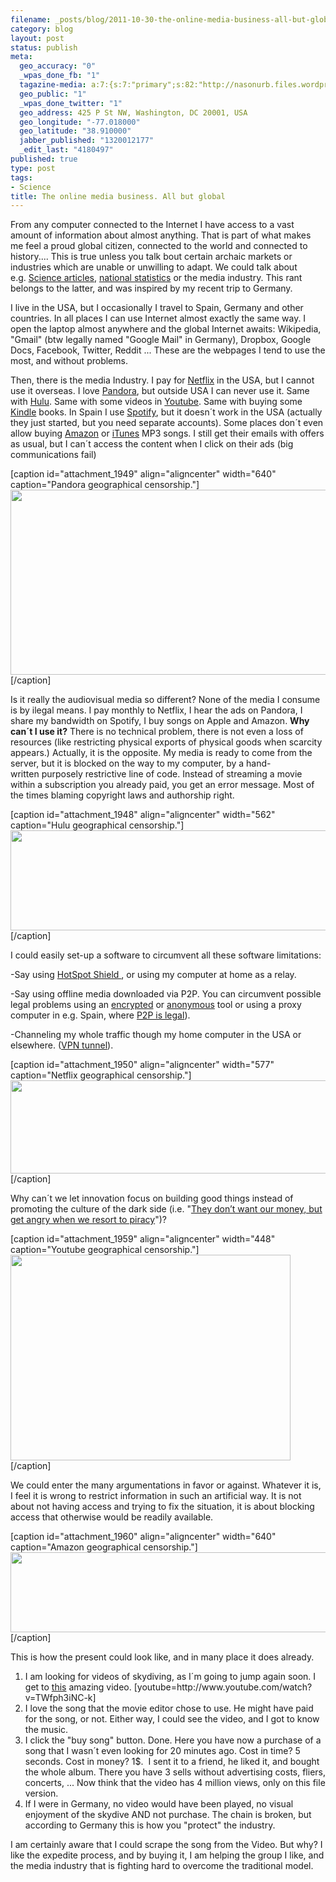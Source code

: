 ```yaml
--- 
filename: _posts/blog/2011-10-30-the-online-media-business-all-but-global.md
category: blog
layout: post
status: publish
meta: 
  geo_accuracy: "0"
  _wpas_done_fb: "1"
  tagazine-media: a:7:{s:7:"primary";s:82:"http://nasonurb.files.wordpress.com/2011/05/screen-shot-2011-05-20-at-18-23-56.png";s:6:"images";a:5:{s:82:"http://nasonurb.files.wordpress.com/2011/05/screen-shot-2011-05-19-at-13-48-13.png";a:6:{s:8:"file_url";s:82:"http://nasonurb.files.wordpress.com/2011/05/screen-shot-2011-05-19-at-13-48-13.png";s:5:"width";s:3:"655";s:6:"height";s:3:"303";s:4:"type";s:5:"image";s:4:"area";s:6:"198465";s:9:"file_path";s:0:"";}s:82:"http://nasonurb.files.wordpress.com/2011/05/screen-shot-2011-05-19-at-13-47-20.png";a:6:{s:8:"file_url";s:82:"http://nasonurb.files.wordpress.com/2011/05/screen-shot-2011-05-19-at-13-47-20.png";s:5:"width";s:3:"562";s:6:"height";s:3:"160";s:4:"type";s:5:"image";s:4:"area";s:5:"89920";s:9:"file_path";s:0:"";}s:82:"http://nasonurb.files.wordpress.com/2011/05/screen-shot-2011-05-19-at-13-50-17.png";a:6:{s:8:"file_url";s:82:"http://nasonurb.files.wordpress.com/2011/05/screen-shot-2011-05-19-at-13-50-17.png";s:5:"width";s:3:"577";s:6:"height";s:3:"149";s:4:"type";s:5:"image";s:4:"area";s:5:"85973";s:9:"file_path";s:0:"";}s:82:"http://nasonurb.files.wordpress.com/2011/05/screen-shot-2011-05-20-at-18-23-56.png";a:6:{s:8:"file_url";s:82:"http://nasonurb.files.wordpress.com/2011/05/screen-shot-2011-05-20-at-18-23-56.png";s:5:"width";s:3:"693";s:6:"height";s:3:"509";s:4:"type";s:5:"image";s:4:"area";s:6:"352737";s:9:"file_path";s:0:"";}s:82:"http://nasonurb.files.wordpress.com/2011/05/screen-shot-2011-05-19-at-20-48-16.png";a:6:{s:8:"file_url";s:82:"http://nasonurb.files.wordpress.com/2011/05/screen-shot-2011-05-19-at-20-48-16.png";s:5:"width";s:3:"853";s:6:"height";s:3:"171";s:4:"type";s:5:"image";s:4:"area";s:6:"145863";s:9:"file_path";s:0:"";}}s:6:"videos";a:0:{}s:11:"image_count";s:1:"5";s:6:"author";s:7:"4180497";s:7:"blog_id";s:7:"8438084";s:9:"mod_stamp";s:19:"2011-10-30 22:02:55";}
  geo_public: "1"
  _wpas_done_twitter: "1"
  geo_address: 425 P St NW, Washington, DC 20001, USA
  geo_longitude: "-77.018000"
  geo_latitude: "38.910000"
  jabber_published: "1320012177"
  _edit_last: "4180497"
published: true
type: post
tags: 
- Science
title: The online media business. All but global
---
```

From any computer connected to the Internet I have access to a vast amount of information about almost anything. That is part of what makes me feel a proud global citizen, connected to the world and connected to history.... This is true unless you talk bout certain archaic markets or industries which are unable or unwilling to adapt. We could talk about e.g. <a href="http://michaelnielsen.org/blog/open-access-a-short-summary/">Science articles</a>, <a href="http://www.youtube.com/watch?v=5OWhcrjxP-E&amp;feature=player_embedded">national statistics</a> or the media industry. This rant belongs to the latter, and was inspired by my recent trip to Germany.<!--more-->

I live in the USA, but I occasionally I travel to Spain, Germany and other countries. In all places I can use Internet almost exactly the same way. I open the laptop almost anywhere and the global Internet awaits: Wikipedia, "Gmail" (btw legally named "Google Mail" in Germany), Dropbox, Google Docs, Facebook, Twitter, Reddit ... These are the webpages I tend to use the most, and without problems.

Then, there is the media Industry. I pay for <a href="http://netflix.com/" target="_blank">Netflix</a> in the USA, but I cannot use it overseas. I love <a href="http://pandora.com" target="_blank">Pandora</a>, but outside USA I can never use it. Same with <a href="http://hulu.com" target="_blank">Hulu</a>. Same with some videos in <a href="http://youtube.com" target="_blank">Youtube</a>. Same with buying some <a href="http://www.amazon.com/dp/B0051QVESA/ref=kindlesu-2">Kindle</a> books. In Spain I use <a href="http://spotify.com" target="_blank">Spotify</a>, but it doesn´t work in the USA (actually they just started, but you need separate accounts). Some places don´t even allow buying <a href="http://amazon.com/" target="_blank">Amazon</a> or <a href="http://itunes.com" target="_blank">iTunes</a> MP3 songs. I still get their emails with offers as usual, but I can´t access the content when I click on their ads (big communications fail)

[caption id="attachment_1949" align="aligncenter" width="640" caption="Pandora geographical censorship."]<a href="http://nasonurb.files.wordpress.com/2011/05/screen-shot-2011-05-19-at-13-48-13.png"><img class="size-full wp-image-1949" title="Screen shot 2011-05-19 at 13.48.13" src="http://nasonurb.files.wordpress.com/2011/05/screen-shot-2011-05-19-at-13-48-13.png" alt="" width="640" height="296" /></a>[/caption]

Is it really the audiovisual media so different? None of the media I consume is by ilegal means. I pay monthly to Netflix, I hear the ads on Pandora, I share my bandwidth on Spotify, I buy songs on Apple and Amazon. <strong>Why can´t I use it?</strong> There is no technical problem, there is not even a loss of resources (like restricting physical exports of physical goods when scarcity appears.) Actually, it is the opposite. My media is ready to come from the server, but it is blocked on the way to my computer, by a hand-written purposely restrictive line of code. Instead of streaming a movie within a subscription you already paid, you get an error message. Most of the times blaming copyright laws and authorship right.

[caption id="attachment_1948" align="aligncenter" width="562" caption="Hulu geographical censorship."]<a href="http://nasonurb.files.wordpress.com/2011/05/screen-shot-2011-05-19-at-13-47-20.png"><img class="size-full wp-image-1948" title="Screen shot 2011-05-19 at 13.47.20" src="http://nasonurb.files.wordpress.com/2011/05/screen-shot-2011-05-19-at-13-47-20.png" alt="" width="562" height="160" /></a>[/caption]

I could easily set-up a software to circumvent all these software limitations:

-Say using <a href="http://hotspotshield.com/" target="_blank">HotSpot Shield </a>, or using my computer at home as a relay.

-Say using offline media downloaded via P2P. You can circumvent possible legal problems using an <a href="http://torrentfreak.com/how-to-encrypt-BitTorrent-traffic/" target="_blank">encrypted</a> or <a href="http://mute-net.sourceforge.net/" target="_blank">anonymous</a> tool or using a proxy computer in e.g. Spain, where <a href="http://www.internautas.org/html/5150.html" target="_blank">P2P is legal</a>).

-Channeling my whole traffic though my home computer in the USA or elsewhere. (<a href="http://code.google.com/p/tunnelblick/wiki/UsingTunnelblick" target="_blank">VPN tunnel</a>).

[caption id="attachment_1950" align="aligncenter" width="577" caption="Netflix geographical censorship."]<a href="http://nasonurb.files.wordpress.com/2011/05/screen-shot-2011-05-19-at-13-50-17.png"><img class="size-full wp-image-1950" title="Screen shot 2011-05-19 at 13.50.17" src="http://nasonurb.files.wordpress.com/2011/05/screen-shot-2011-05-19-at-13-50-17.png" alt="" width="577" height="149" /></a>[/caption]
<p style="text-align:left;">Why can´t we let innovation focus on building good things instead of promoting the culture of the dark side (i.e. "<a href="http://luminarious.tumblr.com/post/5416346842/20-web-services-not-available-in-estonia" target="_blank">They don’t want our money, but get angry when we resort to piracy</a>")?</p>


[caption id="attachment_1959" align="aligncenter" width="448" caption="Youtube geographical censorship."]<a href="http://nasonurb.files.wordpress.com/2011/05/screen-shot-2011-05-20-at-18-23-56.png"><img class="size-full wp-image-1959 " title="Screen shot 2011-05-20 at 18.23.56" src="http://nasonurb.files.wordpress.com/2011/05/screen-shot-2011-05-20-at-18-23-56.png" alt="" width="448" height="329" /></a>[/caption]

We could enter the many argumentations in favor or against. Whatever it is, I feel it is wrong to restrict information in such an artificial way. It is not about not having access and trying to fix the situation, it is about blocking access that otherwise would be readily available.

[caption id="attachment_1960" align="aligncenter" width="640" caption="Amazon geographical censorship."]<a href="http://nasonurb.files.wordpress.com/2011/05/screen-shot-2011-05-19-at-20-48-16.png"><img class="size-full wp-image-1960" title="Screen shot 2011-05-19 at 20.48.16" src="http://nasonurb.files.wordpress.com/2011/05/screen-shot-2011-05-19-at-20-48-16.png" alt="" width="640" height="128" /></a>[/caption]

This is how the present could look like, and in many place it does already.
<ol>
	<li>I am looking for videos of skydiving, as I´m going to jump again soon. I get to <a href="http://www.youtube.com/watch?v=TWfph3iNC-k">this</a> amazing video. [youtube=http://www.youtube.com/watch?v=TWfph3iNC-k]</li>
	<li>I love the song that the movie editor chose to use. He might have paid for the song, or not. Either way, I could see the video, and I got to know the music.</li>
	<li>I click the "buy song" button. Done. Here you have now a purchase of a song that I wasn´t even looking for 20 minutes ago. Cost in time? 5 seconds. Cost in money? 1$.  I sent it to a friend, he liked it, and bought the whole album. There you have 3 sells without advertising costs, fliers, concerts, ... Now think that the video has 4 million views, only on this file version.</li>
	<li>If I were in Germany, no video would have been played, no visual enjoyment of the skydive AND not purchase. The chain is broken, but according to Germany this is how you "protect" the industry.</li>
</ol>
I am certainly aware that I could scrape the song from the Video. But why? I like the expedite process, and by buying it, I am helping the group I like, and the media industry that is fighting hard to overcome the traditional model.
